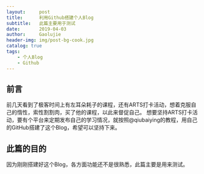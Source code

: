 ```yaml
---
layout:     post
title:      利用Github搭建个人Blog
subtitle:   此篇主要用于测试
date:       2019-04-03
author:     Gaolujie
header-img: img/post-bg-cook.jpg
catalog: true
tags:
    - 个人Blog
    - Github
---
```


## 前言

前几天看到了极客时间上有左耳朵耗子的课程，还有ARTS打卡活动，想着克服自己的惰性，索性割割肉，买了他的课程，以此来督促自己。
想要坚持ARTS打卡活动，要有个平台来定期发布自己的学习情况，就按照@qiubaiying的教程，用自己的GitHub搭建了这个Blog，希望可以坚持下来。



## 此篇的目的

因为刚刚搭建好这个Blog，各方面功能还不是很熟悉，此篇主要是用来测试。